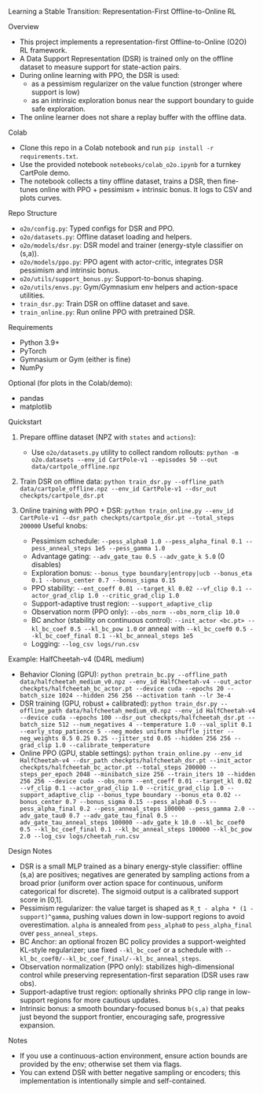 Learning a Stable Transition: Representation-First Offline-to-Online RL

Overview
- This project implements a representation-first Offline-to-Online (O2O) RL framework.
- A Data Support Representation (DSR) is trained only on the offline dataset to measure support for state-action pairs.
- During online learning with PPO, the DSR is used:
  - as a pessimism regularizer on the value function (stronger where support is low)
  - as an intrinsic exploration bonus near the support boundary to guide safe exploration.
- The online learner does not share a replay buffer with the offline data.

Colab
- Clone this repo in a Colab notebook and run `pip install -r requirements.txt`.
- Use the provided notebook `notebooks/colab_o2o.ipynb` for a turnkey CartPole demo.
- The notebook collects a tiny offline dataset, trains a DSR, then fine-tunes online with PPO + pessimism + intrinsic bonus. It logs to CSV and plots curves.

Repo Structure
- `o2o/config.py`: Typed configs for DSR and PPO.
- `o2o/datasets.py`: Offline dataset loading and helpers.
- `o2o/models/dsr.py`: DSR model and trainer (energy-style classifier on (s,a)).
- `o2o/models/ppo.py`: PPO agent with actor-critic, integrates DSR pessimism and intrinsic bonus.
- `o2o/utils/support_bonus.py`: Support-to-bonus shaping.
- `o2o/utils/envs.py`: Gym/Gymnasium env helpers and action-space utilities.
- `train_dsr.py`: Train DSR on offline dataset and save.
- `train_online.py`: Run online PPO with pretrained DSR.

Requirements
- Python 3.9+
- PyTorch
- Gymnasium or Gym (either is fine)
- NumPy

Optional (for plots in the Colab/demo):
- pandas
- matplotlib

Quickstart
1) Prepare offline dataset (NPZ with `states` and `actions`):
   - Use `o2o/datasets.py` utility to collect random rollouts:
     `python -m o2o.datasets --env_id CartPole-v1 --episodes 50 --out data/cartpole_offline.npz`

2) Train DSR on offline data:
   `python train_dsr.py --offline_path data/cartpole_offline.npz --env_id CartPole-v1 --dsr_out checkpts/cartpole_dsr.pt`

3) Online training with PPO + DSR:
   `python train_online.py --env_id CartPole-v1 --dsr_path checkpts/cartpole_dsr.pt --total_steps 200000`
   Useful knobs:
   - Pessimism schedule: `--pess_alpha0 1.0 --pess_alpha_final 0.1 --pess_anneal_steps 1e5 --pess_gamma 1.0`
   - Advantage gating: `--adv_gate_tau 0.5 --adv_gate_k 5.0` (0 disables)
   - Exploration bonus: `--bonus_type boundary|entropy|ucb --bonus_eta 0.1 --bonus_center 0.7 --bonus_sigma 0.15`
   - PPO stability: `--ent_coeff 0.01 --target_kl 0.02 --vf_clip 0.1 --actor_grad_clip 1.0 --critic_grad_clip 1.0`
   - Support-adaptive trust region: `--support_adaptive_clip`
   - Observation norm (PPO only): `--obs_norm --obs_norm_clip 10.0`
   - BC anchor (stability on continuous control): `--init_actor <bc.pt> --kl_bc_coef 0.5 --kl_bc_pow 1.0` or anneal with `--kl_bc_coef0 0.5 --kl_bc_coef_final 0.1 --kl_bc_anneal_steps 1e5`
   - Logging: `--log_csv logs/run.csv`

Example: HalfCheetah-v4 (D4RL medium)
- Behavior Cloning (GPU):
  `python pretrain_bc.py --offline_path data/halfcheetah_medium_v0.npz --env_id HalfCheetah-v4 --out_actor checkpts/halfcheetah_bc_actor.pt --device cuda --epochs 20 --batch_size 1024 --hidden 256 256 --activation tanh --lr 3e-4`
- DSR training (GPU, robust + calibrated):
  `python train_dsr.py --offline_path data/halfcheetah_medium_v0.npz --env_id HalfCheetah-v4 --device cuda --epochs 100 --dsr_out checkpts/halfcheetah_dsr.pt --batch_size 512 --num_negatives 4 --temperature 1.0 --val_split 0.1 --early_stop_patience 5 --neg_modes uniform shuffle jitter --neg_weights 0.5 0.25 0.25 --jitter_std 0.05 --hidden 256 256 --grad_clip 1.0 --calibrate_temperature`
- Online PPO (GPU, stable settings):
  `python train_online.py --env_id HalfCheetah-v4 --dsr_path checkpts/halfcheetah_dsr.pt --init_actor checkpts/halfcheetah_bc_actor.pt --total_steps 200000 --steps_per_epoch 2048 --minibatch_size 256 --train_iters 10 --hidden 256 256 --device cuda --obs_norm --ent_coeff 0.01 --target_kl 0.02 --vf_clip 0.1 --actor_grad_clip 1.0 --critic_grad_clip 1.0 --support_adaptive_clip --bonus_type boundary --bonus_eta 0.02 --bonus_center 0.7 --bonus_sigma 0.15 --pess_alpha0 0.5 --pess_alpha_final 0.2 --pess_anneal_steps 100000 --pess_gamma 2.0 --adv_gate_tau0 0.7 --adv_gate_tau_final 0.5 --adv_gate_tau_anneal_steps 100000 --adv_gate_k 10.0 --kl_bc_coef0 0.5 --kl_bc_coef_final 0.1 --kl_bc_anneal_steps 100000 --kl_bc_pow 2.0 --log_csv logs/cheetah_run.csv`

Design Notes
- DSR is a small MLP trained as a binary energy-style classifier: offline (s,a) are positives; negatives are generated by sampling actions from a broad prior (uniform over action space for continuous, uniform categorical for discrete). The sigmoid output is a calibrated support score in [0,1].
- Pessimism regularizer: the value target is shaped as `R_t - alpha * (1 - support)^gamma`, pushing values down in low-support regions to avoid overestimation. `alpha` is annealed from `pess_alpha0` to `pess_alpha_final` over `pess_anneal_steps`.
- BC Anchor: an optional frozen BC policy provides a support-weighted KL-style regularizer; use fixed `--kl_bc_coef` or a schedule with `--kl_bc_coef0/--kl_bc_coef_final/--kl_bc_anneal_steps`.
- Observation normalization (PPO only): stabilizes high-dimensional control while preserving representation-first separation (DSR uses raw obs).
- Support-adaptive trust region: optionally shrinks PPO clip range in low-support regions for more cautious updates.
- Intrinsic bonus: a smooth boundary-focused bonus `b(s,a)` that peaks just beyond the support frontier, encouraging safe, progressive expansion.

Notes
- If you use a continuous-action environment, ensure action bounds are provided by the env; otherwise set them via flags.
- You can extend DSR with better negative sampling or encoders; this implementation is intentionally simple and self-contained.

